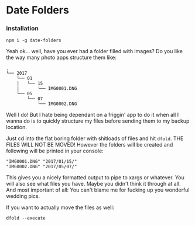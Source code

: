 # Date Folders

### installation

    npm i -g date-folders

Yeah ok... well, have you ever had a folder filled with images? Do you like the way many photo apps structure them like:

    .
    └── 2017
        └── 01
        |   └── 15
        |       └── IMG0001.DNG
        └── 05
            └── 07
                └── IMG0002.DNG

Well I do! But I hate being dependant on a friggin' app to do it when all I wanna do is to quickly structure my files before sending them to my backup location.

Just cd into the flat boring folder with shitloads of files and hit `dfold`. THE FILES WILL NOT BE MOVED! However the folders will be created and following will be printed in your console:

    "IMG0001.DNG" "2017/01/15/"
    "IMG0002.DNG" "2017/05/07/"

This gives you a nicely formatted output to pipe to xargs or whatever. You will also see what files you have. Maybe you didn't think it through at all. And most important of all: You can't blame me for fucking up you wonderful wedding pics.

If you want to actually move the files as well:

    dfold --execute
